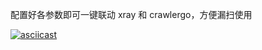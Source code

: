 配置好各参数即可一键联动 xray 和 crawlergo，方便漏扫使用

[![asciicast](https://asciinema.org/a/ls9BaofCImcbJNRGooSGNaJYy.svg)](https://asciinema.org/a/ls9BaofCImcbJNRGooSGNaJYy)
